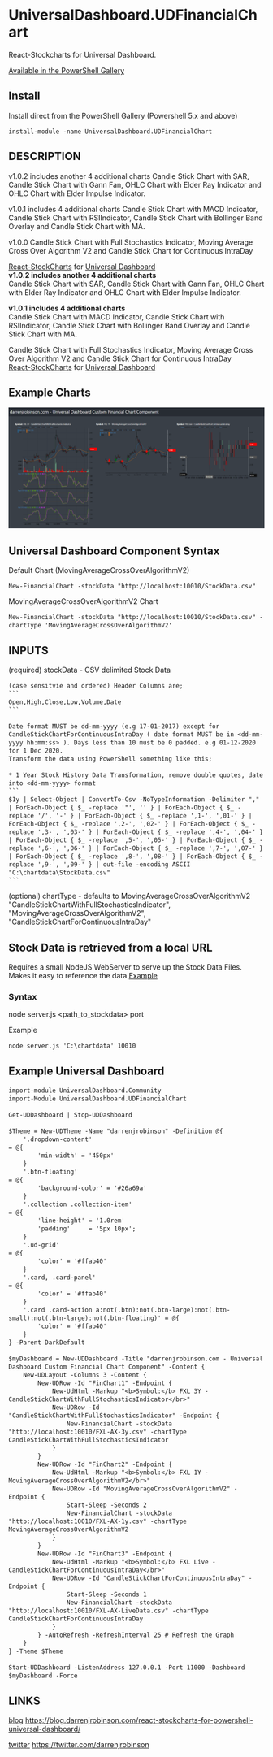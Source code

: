 # UniversalDashboard.UDFinancialChart
React-Stockcharts for Universal Dashboard.

[Available in the PowerShell Gallery](https://www.powershellgallery.com/packages/UniversalDashboard.UDFinancialChart)

## Install
Install direct from the PowerShell Gallery (Powershell 5.x and above)
```
install-module -name UniversalDashboard.UDFinancialChart
```

## DESCRIPTION
v1.0.2 includes another 4 additional charts
Candle Stick Chart with SAR, Candle Stick Chart with Gann Fan, OHLC Chart with Elder Ray Indicator and OHLC Chart with Elder Impulse Indicator.

v1.0.1 includes 4 additional charts
Candle Stick Chart with MACD Indicator, Candle Stick Chart with RSIIndicator, Candle Stick Chart with Bollinger Band Overlay and Candle Stick Chart with MA.

v1.0.0 Candle Stick Chart with Full Stochastics Indicator, Moving Average Cross Over Algorithm V2 and Candle Stick Chart for Continuous IntraDay </br>

[React-StockCharts](https://github.com/rrag/react-stockcharts) for [Universal Dashboard](https://universaldashboard.io/)  
<b>v1.0.2 includes another 4 additional charts</b></br>
Candle Stick Chart with SAR, Candle Stick Chart with Gann Fan, OHLC Chart with Elder Ray Indicator and OHLC Chart with Elder Impulse Indicator.

<b>v1.0.1 includes 4 additional charts</b></br> Candle Stick Chart with MACD Indicator, Candle Stick Chart with RSIIndicator, Candle Stick Chart with Bollinger Band Overlay and Candle Stick Chart with MA.

Candle Stick Chart with Full Stochastics Indicator, Moving Average Cross Over Algorithm V2 and Candle Stick Chart for Continuous IntraDay</br> [React-StockCharts](https://github.com/rrag/react-stockcharts) for [Universal Dashboard](https://universaldashboard.io/)  

## Example Charts
![Example Charts](React-StockCharts_for_PowerShell_Universal_Dashboard.PNG)

## Universal Dashboard Component Syntax
Default Chart (MovingAverageCrossOverAlgorithmV2)
```
New-FinancialChart -stockData "http://localhost:10010/StockData.csv"
```
MovingAverageCrossOverAlgorithmV2 Chart
```
New-FinancialChart -stockData "http://localhost:10010/StockData.csv" -chartType 'MovingAverageCrossOverAlgorithmV2'
```

## INPUTS
(required) stockData - CSV delimited Stock Data

    (case sensitvie and ordered) Header Columns are;
    ```
    Open,High,Close,Low,Volume,Date
    ```

    Date format MUST be dd-mm-yyyy (e.g 17-01-2017) except for CandleStickChartForContinuousIntraDay ( date format MUST be in <dd-mm-yyyy hh:mm:ss> ). Days less than 10 must be 0 padded. e.g 01-12-2020 for 1 Dec 2020.
    Transform the data using PowerShell something like this;

    * 1 Year Stock History Data Transformation, remove double quotes, date into <dd-mm-yyyy> format
    ```
    $1y | Select-Object | ConvertTo-Csv -NoTypeInformation -Delimiter "," | ForEach-Object { $_ -replace '"', '' } | ForEach-Object { $_ -replace '/', '-' } | ForEach-Object { $_ -replace ',1-', ',01-' } | ForEach-Object { $_ -replace ',2-', ',02-' } | ForEach-Object { $_ -replace ',3-', ',03-' } | ForEach-Object { $_ -replace ',4-', ',04-' } | ForEach-Object { $_ -replace ',5-', ',05-' } | ForEach-Object { $_ -replace ',6-', ',06-' } | ForEach-Object { $_ -replace ',7-', ',07-' } | ForEach-Object { $_ -replace ',8-', ',08-' } | ForEach-Object { $_ -replace ',9-', ',09-' } | out-file -encoding ASCII "C:\chartdata\StockData.csv"
    ```

(optional) chartType - defaults to MovingAverageCrossOverAlgorithmV2
    "CandleStickChartWithFullStochasticsIndicator", "MovingAverageCrossOverAlgorithmV2", "CandleStickChartForContinuousIntraDay"

## Stock Data is retrieved from a local URL
Requires a small NodeJS WebServer to serve up the Stock Data Files. Makes it easy to reference the data 
[Example](https://github.com/darrenjrobinson/NodeWebFileServer)

### Syntax
node server.js <path_to_stockdata> port

Example 
```
node server.js 'C:\chartdata' 10010 
```

## Example Universal Dashboard

```
import-module UniversalDashboard.Community
import-Module UniversalDashboard.UDFinancialChart

Get-UDDashboard | Stop-UDDashboard

$Theme = New-UDTheme -Name "darrenjrobinson" -Definition @{
    '.dropdown-content'                                                                                 = @{
        'min-width' = '450px'
    }
    '.btn-floating'                                                                                     = @{
        'background-color' = '#26a69a'
    }
    '.collection .collection-item'                                                                      = @{
        'line-height' = '1.0rem'
        'padding'     = '5px 10px';
    }  
    '.ud-grid'                                                                                          = @{
        'color' = '#ffab40'
    } 
    '.card, .card-panel'                                                                                = @{
        'color' = '#ffab40' 
    }
    '.card .card-action a:not(.btn):not(.btn-large):not(.btn-small):not(.btn-large):not(.btn-floating)' = @{
        'color' = '#ffab40' 
    }
} -Parent DarkDefault

$myDashboard = New-UDDashboard -Title "darrenjrobinson.com - Universal Dashboard Custom Financial Chart Component" -Content {    
    New-UDLayout -Columns 3 -Content {  
        New-UDRow -Id "FinChart1" -Endpoint {      
            New-UdHtml -Markup "<b>Symbol:</b> FXL 3Y - CandleStickChartWithFullStochasticsIndicator</br>" 
            New-UDRow -Id "CandleStickChartWithFullStochasticsIndicator" -Endpoint {                        
                New-FinancialChart -stockData "http://localhost:10010/FXL-AX-3y.csv" -chartType CandleStickChartWithFullStochasticsIndicator
            }                          
        } 
        New-UDRow -Id "FinChart2" -Endpoint {      
            New-UdHtml -Markup "<b>Symbol:</b> FXL 1Y - MovingAverageCrossOverAlgorithmV2</br>" 
            New-UDRow -Id "MovingAverageCrossOverAlgorithmV2" -Endpoint {                        
                Start-Sleep -Seconds 2
                New-FinancialChart -stockData "http://localhost:10010/FXL-AX-1y.csv" -chartType MovingAverageCrossOverAlgorithmV2
            }                             
        }
        New-UDRow -Id "FinChart3" -Endpoint {  
            New-UdHtml -Markup "<b>Symbol:</b> FXL Live - CandleStickChartForContinuousIntraDay</br>"     
            New-UDRow -Id "CandleStickChartForContinuousIntraDay" -Endpoint {                        
                Start-Sleep -Seconds 1
                New-FinancialChart -stockData "http://localhost:10010/FXL-AX-LiveData.csv" -chartType CandleStickChartForContinuousIntraDay
            }                          
        } -AutoRefresh -RefreshInterval 25 # Refresh the Graph
    }
} -Theme $Theme

Start-UDDashboard -ListenAddress 127.0.0.1 -Port 11000 -Dashboard $myDashboard -Force
```

## LINKS

[blog](https://blog.darrenjrobinson.com/react-stockcharts-for-powershell-universal-dashboard/) https://blog.darrenjrobinson.com/react-stockcharts-for-powershell-universal-dashboard/

[twitter](https://twitter.com/darrenjrobinson) https://twitter.com/darrenjrobinson
